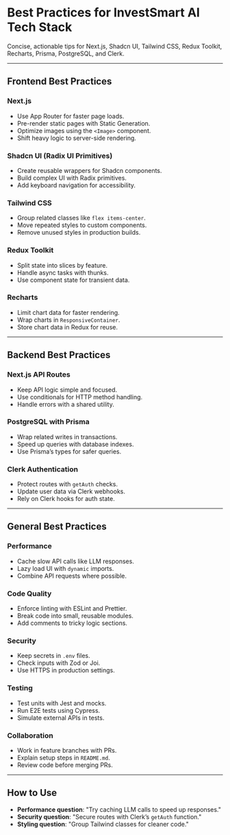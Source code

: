 # Best Practices for InvestSmart AI Tech Stack

Concise, actionable tips for Next.js, Shadcn UI, Tailwind CSS, Redux Toolkit, Recharts, Prisma, PostgreSQL, and Clerk.

---

## Frontend Best Practices

### Next.js
- Use App Router for faster page loads.
- Pre-render static pages with Static Generation.
- Optimize images using the `<Image>` component.
- Shift heavy logic to server-side rendering.

### Shadcn UI (Radix UI Primitives)
- Create reusable wrappers for Shadcn components.
- Build complex UI with Radix primitives.
- Add keyboard navigation for accessibility.

### Tailwind CSS
- Group related classes like `flex items-center`.
- Move repeated styles to custom components.
- Remove unused styles in production builds.

### Redux Toolkit
- Split state into slices by feature.
- Handle async tasks with thunks.
- Use component state for transient data.

### Recharts
- Limit chart data for faster rendering.
- Wrap charts in `ResponsiveContainer`.
- Store chart data in Redux for reuse.

---

## Backend Best Practices

### Next.js API Routes
- Keep API logic simple and focused.
- Use conditionals for HTTP method handling.
- Handle errors with a shared utility.

### PostgreSQL with Prisma
- Wrap related writes in transactions.
- Speed up queries with database indexes.
- Use Prisma’s types for safer queries.

### Clerk Authentication
- Protect routes with `getAuth` checks.
- Update user data via Clerk webhooks.
- Rely on Clerk hooks for auth state.

---

## General Best Practices

### Performance
- Cache slow API calls like LLM responses.
- Lazy load UI with `dynamic` imports.
- Combine API requests where possible.

### Code Quality
- Enforce linting with ESLint and Prettier.
- Break code into small, reusable modules.
- Add comments to tricky logic sections.

### Security
- Keep secrets in `.env` files.
- Check inputs with Zod or Joi.
- Use HTTPS in production settings.

### Testing
- Test units with Jest and mocks.
- Run E2E tests using Cypress.
- Simulate external APIs in tests.

### Collaboration
- Work in feature branches with PRs.
- Explain setup steps in `README.md`.
- Review code before merging PRs.

---

## How to Use
- **Performance question**: "Try caching LLM calls to speed up responses."
- **Security question**: "Secure routes with Clerk’s `getAuth` function."
- **Styling question**: "Group Tailwind classes for cleaner code."